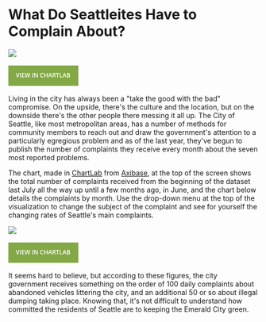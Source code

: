 What Do Seattleites Have to Complain About?
===

![](Images/SEA_COM1.png)

[![](Images/button.png)](https://apps.axibase.com/chartlab/4fe67594/3/#fullscreen)

Living in the city has always been a "take the good with the bad" compromise. On the upside, there's the culture and the
location, but on the downside there's the other people there messing it all up. The City of Seattle, like most metropolitan
areas, has a number of methods for community members to reach out and draw the government's attention to a particularly egregious
problem and as of the last year, they've begun to publish the number of complaints they receive every month about the seven
most reported problems.

The chart, made in [ChartLab](https://apps.axibase.com) from [Axibase](https://axibase.com), at the top of the screen shows the total number of complaints received from the beginning of the dataset last July all the way up
until a few months ago, in June, and the chart below details the complaints by month. Use the drop-down menu at the top of
the visualization to change the subject of the complaint and see for yourself the changing rates of Seattle's main complaints.

![](Images/SEA_COM2.png)

[![](Images/button.png)](https://apps.axibase.com/chartlab/391c03f0/3/#fullscreen)

It seems hard to believe, but according to these figures, the city government receives something on the order of 100 daily
complaints about abandoned vehicles littering the city, and an additional 50 or so about illegal dumping taking place. Knowing
that, it's not difficult to understand how committed the residents of Seattle are to keeping the Emerald City green.
